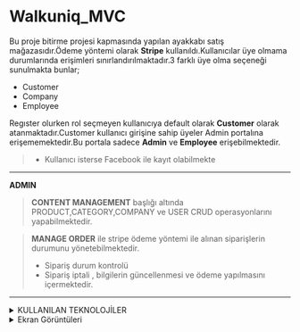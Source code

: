 
# Walkuniq_MVC  

Bu proje bitirme projesi kapmasında yapılan ayakkabı satış mağazasıdır.Ödeme yöntemi olarak **Stripe** kullanıldı.Kullanıcılar üye olmama durumlarında erişimleri sınırlandırılmaktadır.3 farklı üye olma seçeneği sunulmakta bunlar;

- Customer 
- Company 
- Employee
 
Regıster olurken rol seçmeyen kullanıcıya default olarak **Customer** olarak atanmaktadır.Customer kullanıcı girişine sahip üyeler Admin portalına erişememektedir.Bu portala sadece **Admin** ve **Employee** erişebilmektedir.

>  - Kullanıcı isterse Facebook ile kayıt olabilmekte
---
**ADMIN**

> **CONTENT MANAGEMENT** başlığı altında
     PRODUCT,CATEGORY,COMPANY ve USER CRUD operasyonlarını yapabilmektedir.
    


> **MANAGE ORDER** ile stripe ödeme yöntemi ile alınan siparişlerin durumunu yönetebilmektedir.
>  - Sipariş durum kontrolü
>  - Sipariş iptali , bilgilerin güncellenmesi ve ödeme yapılmasını içermektedir.
---      
<details>
 
 <summary>KULLANILAN TEKNOLOJİLER</summary>

    - ASP NET MVC Core (.NET 8)
    - Role Management in ASP NET Core Identity
    - Stripe ödeme yöntemi
    - Facebook Authentication
    - Entity Framework
    - SQlite 
    - Repository Pattern
    - C#
    - HTML5
    - Bootstrap 5
    - CSS3
    - JavaScript
    - jQuery

</details>
<details>
 
 <summary>Ekran Görüntüleri</summary>

  - Home Page
![HomePage](https://github.com/zagbey/WalkUniq_Mvc/assets/49595767/63f6ad09-4cd4-400b-a14a-6c6ffce81dbd)

  - Register Page  
![registerPage](https://github.com/zagbey/WalkUniq_Mvc/assets/49595767/2b70efb7-0192-4929-a6bd-969ec26ffc81)

 - Login Page
![LoginPage](https://github.com/zagbey/WalkUniq_Mvc/assets/49595767/8ffec7b3-008f-4109-ad5c-1d9dc54c1bce)
 - Shopping Cart
   ![ShoppingCart](https://github.com/zagbey/WalkUniq_Mvc/assets/49595767/4b2599ab-f8e7-4bdf-9fda-81c7543f518b)

 - Admin Content Manager (CRUD)
  ![AdminProductManagement](https://github.com/zagbey/WalkUniq_Mvc/assets/49595767/2bdd856c-a461-4311-8fd3-88360b0fab57)

 - Product Update
![ProductUpdate](https://github.com/zagbey/WalkUniq_Mvc/assets/49595767/c0366a57-e768-415d-b1b1-43cea9a3fc8f)
  
 - Product Create 
![CreateProduct](https://github.com/zagbey/WalkUniq_Mvc/assets/49595767/3e215b48-45c4-4678-a791-ffed9b4e8c01)
 - 


</details>
